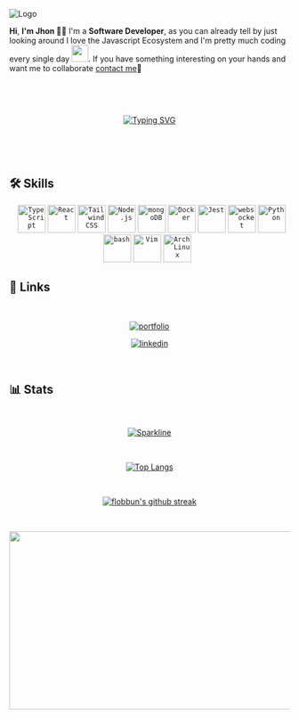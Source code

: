 
![Logo](https://media.licdn.com/dms/image/D4D16AQG9tf0nZ_T3_g/profile-displaybackgroundimage-shrink_350_1400/0/1669231641681?e=1692230400&v=beta&t=oappwAGAuvlc8aqkm9t1qY7Cy4fbHoykqtil9JSjxLg)

**Hi**, **I'm Jhon 🙋‍♂️** I'm a **Software Developer**, as you can already tell by just looking around I love the Javascript Ecosystem and I'm pretty much coding every single day <img src="https://media.giphy.com/media/WUlplcMpOCEmTGBtBW/giphy.gif" width="30">. If you have something interesting on your hands and want me to collaborate <a href="https://www.linkedin.com/in/jhon-jardim-dev/">contact me</a>💬

&nbsp;

<div align="center">
	
  &nbsp;
	
  [![Typing SVG](https://readme-typing-svg.demolab.com/?lines=Javascript+Lover+💛;Let's+colaborate+😉;Fullstack+Web+Developer+💻)](https://git.io/typing-svg)
 
  &nbsp;
 
</div>

&nbsp;

## 🛠 Skills

<div align="center">
	&nbsp;
	<code><img width="50" src="https://user-images.githubusercontent.com/25181517/183890598-19a0ac2d-e88a-4005-a8df-1ee36782fde1.png" alt="TypeScript" title="TypeScript"/></code>
	<code><img width="50" src="https://user-images.githubusercontent.com/25181517/183897015-94a058a6-b86e-4e42-a37f-bf92061753e5.png" alt="React" title="React"/></code>
	<code><img width="50" src="https://user-images.githubusercontent.com/25181517/202896760-337261ed-ee92-4979-84c4-d4b829c7355d.png" alt="Tailwind CSS" title="Tailwind CSS"/></code>
	<code><img width="50" src="https://user-images.githubusercontent.com/25181517/183568594-85e280a7-0d7e-4d1a-9028-c8c2209e073c.png" alt="Node.js" title="Node.js"/></code>
	<code><img width="50" src="https://user-images.githubusercontent.com/25181517/182884177-d48a8579-2cd0-447a-b9a6-ffc7cb02560e.png" alt="mongoDB" title="mongoDB"/></code>
	<code><img width="50" src="https://user-images.githubusercontent.com/25181517/117207330-263ba280-adf4-11eb-9b97-0ac5b40bc3be.png" alt="Docker" title="Docker"/></code>
	<code><img width="50" src="https://user-images.githubusercontent.com/25181517/187955005-f4ca6f1a-e727-497b-b81b-93fb9726268e.png" alt="Jest" title="Jest"/></code>
	<code><img width="50" src="https://user-images.githubusercontent.com/25181517/187070862-03888f18-2e63-4332-95fb-3ba4f2708e59.png" alt="websocket" title="websocket"/></code>
	<code><img width="50" src="https://user-images.githubusercontent.com/25181517/183423507-c056a6f9-1ba8-4312-a350-19bcbc5a8697.png" alt="Python" title="Python"/></code>
	<code><img width="50" src="https://user-images.githubusercontent.com/25181517/192158606-7c2ef6bd-6e04-47cf-b5bc-da2797cb5bda.png" alt="bash" title="bash"/></code>
	<code><img width="50" src="https://user-images.githubusercontent.com/25181517/192108889-232b3431-a585-4b36-a62d-9078bd3641d9.png" alt="Vim" title="Vim"/></code>
	<code><img width="50" src="https://user-images.githubusercontent.com/25181517/186884156-e63da389-f3e1-4dca-a6c1-d76e886ba22a.png" alt="Arch Linux" title="Arch Linux"/></code>
	&nbsp;
</div>


## 🔗 Links

<div align="center">
	
  &nbsp;
  
  [![portfolio](https://img.shields.io/badge/my_portfolio-000?style=for-the-badge&logo=ko-fi&logoColor=white)](https://jhonaguiar.fly.dev/)
  
  [![linkedin](https://img.shields.io/badge/linkedin-0A66C2?style=for-the-badge&logo=linkedin&logoColor=white)](https://www.linkedin.com/in/jhon-jardim-dev/)
  
  &nbsp;
 
</div>

## 📊 Stats

<div align="center">

  &nbsp;

  [![Sparkline](https://stars.medv.io/Naereen/badges.svg)](https://stars.medv.io/flobbun/badges)

  &nbsp;
    
  [![Top Langs](https://github-readme-stats.vercel.app/api/top-langs/?username=flobbun&layout=compact&langs_count=8)](https://github.com/flobbun)

  &nbsp;

  [![flobbun's github streak](https://github-readme-streak-stats.herokuapp.com/?user=flobbun&theme=blue-green)](https://github.com/flobbun)

  &nbsp;
  
</div>

<img height="320" width="1024" src="https://viralviralvideos.com/wp-content/uploads/2014/06/GIF-Hacker.gif"/>
